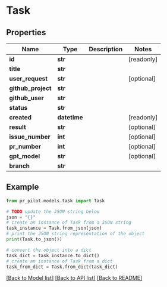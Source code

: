 # Task


## Properties

Name | Type | Description | Notes
------------ | ------------- | ------------- | -------------
**id** | **str** |  | [readonly] 
**title** | **str** |  | 
**user_request** | **str** |  | [optional] 
**github_project** | **str** |  | 
**github_user** | **str** |  | 
**status** | **str** |  | 
**created** | **datetime** |  | [readonly] 
**result** | **str** |  | [optional] 
**issue_number** | **int** |  | [optional] 
**pr_number** | **int** |  | [optional] 
**gpt_model** | **str** |  | [optional] 
**branch** | **str** |  | 

## Example

```python
from pr_pilot.models.task import Task

# TODO update the JSON string below
json = "{}"
# create an instance of Task from a JSON string
task_instance = Task.from_json(json)
# print the JSON string representation of the object
print(Task.to_json())

# convert the object into a dict
task_dict = task_instance.to_dict()
# create an instance of Task from a dict
task_from_dict = Task.from_dict(task_dict)
```
[[Back to Model list]](../README.md#documentation-for-models) [[Back to API list]](../README.md#documentation-for-api-endpoints) [[Back to README]](../README.md)


